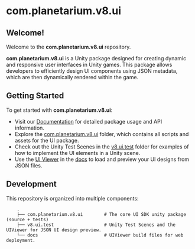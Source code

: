 # com.planetarium.v8.ui

## Welcome!
Welcome to the **com.planetarium.v8.ui** repository.

**com.planetarium.v8.ui** is a Unity package designed for creating dynamic and responsive user interfaces in Unity games. This package allows developers to efficiently design UI components using JSON metadata, which are then dynamically rendered within the game.

## Getting Started
To get started with **com.planetarium.v8.ui**:

- Visit our [Documentation](https://github.com/planetarium/com.planetarium.v8.ui) for detailed package usage and API information.
- Explore the [com.planetarium.v8.ui](https://github.com/planetarium/com.planetarium.v8.ui/tree/development/com.planetarium.v8.ui) folder, which contains all scripts and assets for the UI package.
- Check out the Unity Test Scenes in the [v8.ui.test](https://github.com/planetarium/com.planetarium.v8.ui/tree/development/v8.ui.test) folder for examples of how to implement the UI elements in a Unity scene.
- Use the [UI Viewer](https://fictional-dollop-evegrqy.pages.github.io/) in the [docs](https://github.com/planetarium/com.planetarium.v8.ui/tree/development/docs) to load and preview your UI designs from JSON files.

## Development
This repository is organized into multiple components:
```text
    .
    ├── com.planetarium.v8.ui        # The core UI SDK unity package (source + tests)
    ├── v8.ui.test                   # Unity Test Scenes and the UIViewer for JSON UI design preview.
    └── docs                         # UIViewer build files for web deployment.
```